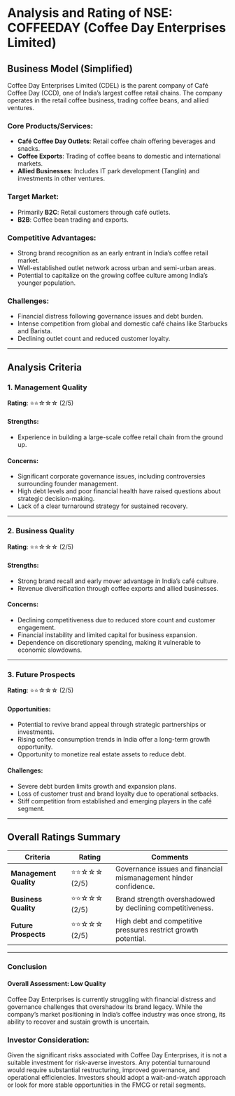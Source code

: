 # Analysis and Rating of NSE: COFFEEDAY (Coffee Day Enterprises Limited)

## Business Model (Simplified)  
Coffee Day Enterprises Limited (CDEL) is the parent company of Café Coffee Day (CCD), one of India’s largest coffee retail chains. The company operates in the retail coffee business, trading coffee beans, and allied ventures.

### Core Products/Services:  
- **Café Coffee Day Outlets**: Retail coffee chain offering beverages and snacks.  
- **Coffee Exports**: Trading of coffee beans to domestic and international markets.  
- **Allied Businesses**: Includes IT park development (Tanglin) and investments in other ventures.

### Target Market:  
- Primarily **B2C**: Retail customers through café outlets.  
- **B2B**: Coffee bean trading and exports.  

### Competitive Advantages:  
- Strong brand recognition as an early entrant in India’s coffee retail market.  
- Well-established outlet network across urban and semi-urban areas.  
- Potential to capitalize on the growing coffee culture among India’s younger population.  

### Challenges:  
- Financial distress following governance issues and debt burden.  
- Intense competition from global and domestic café chains like Starbucks and Barista.  
- Declining outlet count and reduced customer loyalty.  

---

## Analysis Criteria  

### 1. Management Quality  
**Rating**: ⭐⭐☆☆☆ (2/5)  

#### Strengths:  
- Experience in building a large-scale coffee retail chain from the ground up.  

#### Concerns:  
- Significant corporate governance issues, including controversies surrounding founder management.  
- High debt levels and poor financial health have raised questions about strategic decision-making.  
- Lack of a clear turnaround strategy for sustained recovery.  

---

### 2. Business Quality  
**Rating**: ⭐⭐☆☆☆ (2/5)  

#### Strengths:  
- Strong brand recall and early mover advantage in India’s café culture.  
- Revenue diversification through coffee exports and allied businesses.  

#### Concerns:  
- Declining competitiveness due to reduced store count and customer engagement.  
- Financial instability and limited capital for business expansion.  
- Dependence on discretionary spending, making it vulnerable to economic slowdowns.  

---

### 3. Future Prospects  
**Rating**: ⭐⭐☆☆☆ (2/5)  

#### Opportunities:  
- Potential to revive brand appeal through strategic partnerships or investments.  
- Rising coffee consumption trends in India offer a long-term growth opportunity.  
- Opportunity to monetize real estate assets to reduce debt.  

#### Challenges:  
- Severe debt burden limits growth and expansion plans.  
- Loss of customer trust and brand loyalty due to operational setbacks.  
- Stiff competition from established and emerging players in the café segment.  

---

## Overall Ratings Summary  

| **Criteria**         | **Rating**    | **Comments**                                                       |  
|-----------------------|---------------|---------------------------------------------------------------------|  
| **Management Quality** | ⭐⭐☆☆☆ (2/5)  | Governance issues and financial mismanagement hinder confidence.     |  
| **Business Quality**   | ⭐⭐☆☆☆ (2/5)  | Brand strength overshadowed by declining competitiveness.            |  
| **Future Prospects**   | ⭐⭐☆☆☆ (2/5)  | High debt and competitive pressures restrict growth potential.        |  

---

### Conclusion  

#### **Overall Assessment**: **Low Quality**  
Coffee Day Enterprises is currently struggling with financial distress and governance challenges that overshadow its brand legacy. While the company’s market positioning in India’s coffee industry was once strong, its ability to recover and sustain growth is uncertain.

### Investor Consideration:  
Given the significant risks associated with Coffee Day Enterprises, it is not a suitable investment for risk-averse investors. Any potential turnaround would require substantial restructuring, improved governance, and operational efficiencies. Investors should adopt a wait-and-watch approach or look for more stable opportunities in the FMCG or retail segments.
